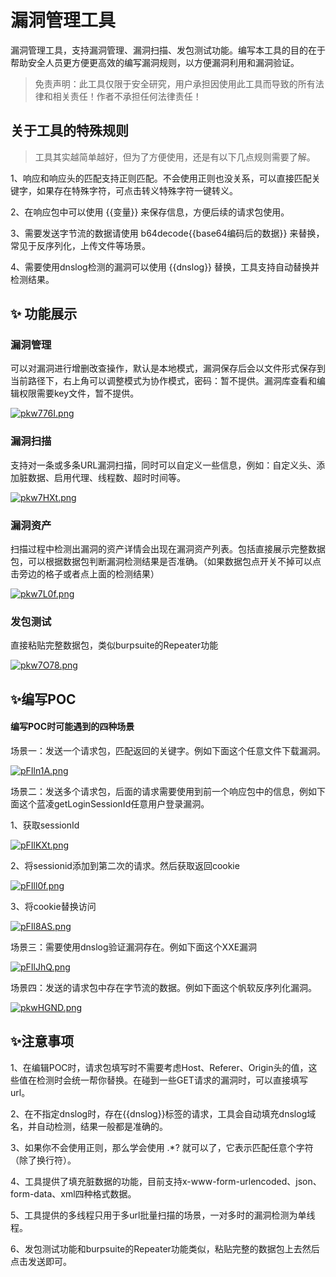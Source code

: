 # 漏洞管理工具

漏洞管理工具，支持漏洞管理、漏洞扫描、发包测试功能。编写本工具的目的在于帮助安全人员更方便更高效的编写漏洞规则，以方便漏洞利用和漏洞验证。

> 免责声明：此工具仅限于安全研究，用户承担因使用此工具而导致的所有法律和相关责任！作者不承担任何法律责任！

## 关于工具的特殊规则

> 工具其实越简单越好，但为了方便使用，还是有以下几点规则需要了解。

1、响应和响应头的匹配支持正则匹配。不会使用正则也没关系，可以直接匹配关键字，如果存在特殊字符，可点击转义特殊字符一键转义。

2、在响应包中可以使用 {{变量}} 来保存信息，方便后续的请求包使用。

3、需要发送字节流的数据请使用 b64decode{{base64编码后的数据}} 来替换，常见于反序列化，上传文件等场景。

4、需要使用dnslog检测的漏洞可以使用 {{dnslog}} 替换，工具支持自动替换并检测结果。

## ✨ 功能展示

### 漏洞管理

可以对漏洞进行增删改查操作，默认是本地模式，漏洞保存后会以文件形式保存到当前路径下，右上角可以调整模式为协作模式，密码：暂不提供。漏洞库查看和编辑权限需要key文件，暂不提供。

[![pkw776I.png](https://s21.ax1x.com/2024/06/16/pkw776I.png)](https://imgse.com/i/pkw776I)

### 漏洞扫描

支持对一条或多条URL漏洞扫描，同时可以自定义一些信息，例如：自定义头、添加脏数据、启用代理、线程数、超时时间等。

[![pkw7HXt.png](https://s21.ax1x.com/2024/06/16/pkw7HXt.png)](https://imgse.com/i/pkw7HXt)

### 漏洞资产

扫描过程中检测出漏洞的资产详情会出现在漏洞资产列表。包括直接展示完整数据包，可以根据数据包判断漏洞检测结果是否准确。（如果数据包点开关不掉可以点击旁边的格子或者点上面的检测结果）

[![pkw7L0f.png](https://s21.ax1x.com/2024/06/16/pkw7L0f.png)](https://imgse.com/i/pkw7L0f)

### 发包测试

直接粘贴完整数据包，类似burpsuite的Repeater功能

[![pkw7O78.png](https://s21.ax1x.com/2024/06/16/pkw7O78.png)](https://imgse.com/i/pkw7O78)

## ✨编写POC

#### 编写POC时可能遇到的四种场景

场景一：发送一个请求包，匹配返回的关键字。例如下面这个任意文件下载漏洞。

[![pFIln1A.png](https://s21.ax1x.com/2024/03/27/pFIln1A.png)](https://imgse.com/i/pFIln1A)

场景二：发送多个请求包，后面的请求需要使用到前一个响应包中的信息，例如下面这个蓝凌getLoginSessionId任意用户登录漏洞。

1、获取sessionId

[![pFIlKXt.png](https://s21.ax1x.com/2024/03/27/pFIlKXt.png)](https://imgse.com/i/pFIlKXt)

2、将sessionid添加到第二次的请求。然后获取返回cookie

[![pFIll0f.png](https://s21.ax1x.com/2024/03/27/pFIll0f.png)](https://imgse.com/i/pFIll0f)

3、将cookie替换访问

[![pFIl8AS.png](https://s21.ax1x.com/2024/03/27/pFIl8AS.png)](https://imgse.com/i/pFIl8AS)

场景三：需要使用dnslog验证漏洞存在。例如下面这个XXE漏洞

[![pFIlJhQ.png](https://s21.ax1x.com/2024/03/27/pFIlJhQ.png)](https://imgse.com/i/pFIlJhQ)

场景四：发送的请求包中存在字节流的数据。例如下面这个帆软反序列化漏洞。

[![pkwHGND.png](https://s21.ax1x.com/2024/06/16/pkwHGND.png)](https://imgse.com/i/pkwHGND)

## ✨注意事项

1、在编辑POC时，请求包填写时不需要考虑Host、Referer、Origin头的值，这些值在检测时会统一帮你替换。在碰到一些GET请求的漏洞时，可以直接填写url。

2、在不指定dnslog时，存在{{dnslog}}标签的请求，工具会自动填充dnslog域名，并自动检测，结果一般都是准确的。

3、如果你不会使用正则，那么学会使用 .\*? 就可以了，它表示匹配任意个字符（除了换行符）。

4、工具提供了填充脏数据的功能，目前支持x-www-form-urlencoded、json、form-data、xml四种格式数据。

5、工具提供的多线程只用于多url批量扫描的场景，一对多时的漏洞检测为单线程。

6、发包测试功能和burpsuite的Repeater功能类似，粘贴完整的数据包上去然后点击发送即可。
